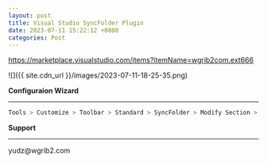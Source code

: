 ```yaml
---
layout: post
title: Visual Studio SyncFolder Plugin
date: 2023-07-11 15:22:12 +0800
categories: Post
---
```


https://marketplace.visualstudio.com/items?itemName=wgrib2com.ext666

![]({{ site.cdn_url }}/images/2023-07-11-18-25-35.png)

**Configuraion Wizard**
<hr>

```c#
Tools > Customize > Toolbar > Standard > SyncFolder > Modify Section > Style > Image And Text
```


**Support**
<hr>
yudz@wgrib2.com